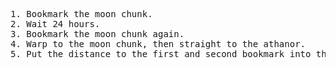 <pre>
1. Bookmark the moon chunk.
2. Wait 24 hours.
3. Bookmark the moon chunk again.
4. Warp to the moon chunk, then straight to the athanor.
5. Put the distance to the first and second bookmark into the moongoolator.
</pre>
